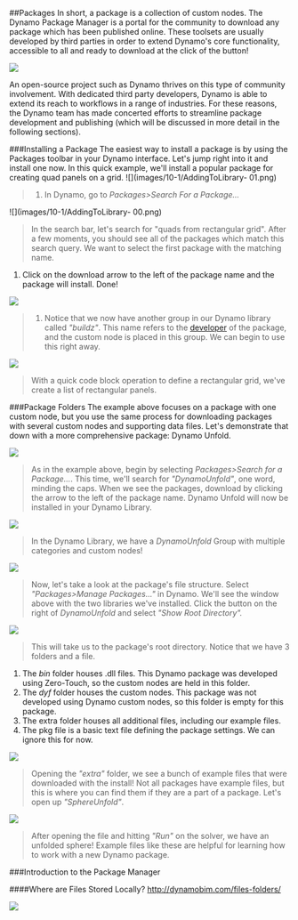 <style>
img{display:block;margin-left: auto;margin-right: auto }
</style>

##Packages
In short, a package is a collection of custom nodes. The Dynamo Package Manager is a portal for the community to download any package which has been published online.  These toolsets are usually developed by third parties in order to extend Dynamo's core functionality, accessible to all and ready to download at the click of the button! 

![](images/10-1/dpm.png)

An open-source project such as Dynamo thrives on this type of community involvement.  With dedicated third party developers, Dynamo is able to extend its reach to workflows in a range of industries.  For these reasons, the Dynamo team has made concerted efforts to streamline package development and publishing (which will be discussed in more detail in the following sections).  

###Installing a Package
The easiest way to install a package is by using the Packages toolbar in your Dynamo interface.  Let's jump right into it and install one now.  In this quick example, we'll install a popular package for creating quad panels on a grid.
![](images/10-1/AddingToLibrary- 01.png)
>1. In Dynamo, go to *Packages>Search For a Package...*

![](images/10-1/AddingToLibrary- 00.png)
> In the search bar, let's search for "quads from rectangular grid".  After a few moments, you should see all of the packages which match this search query. We want to select the first package with the matching name.
1. Click on the download arrow to the left of the package name and the package will install. Done!

![](images/10-1/buildz.png)
>1. Notice that we now have another group in our Dynamo library called *"buildz"*. This name refers to the [developer](http://buildz.blogspot.com/) of the package, and the custom node is placed in this group. We can begin to use this right away. 

![](images/10-1/example.png)
> With a quick code block operation to define a rectangular grid, we've create a list of rectangular panels.

###Package Folders
The example above focuses on a package with one custom node, but you use the same process for downloading packages with several custom nodes and supporting data files.  Let's demonstrate that down with a more comprehensive package: Dynamo Unfold.

![](images/10-1/unfold.png)
> As in the example above, begin by selecting *Packages>Search for a Package...*.  This time, we'll search for *"DynamoUnfold"*, one word, minding the caps.  When we see the packages, download by clicking the arrow to the left of the package name.  Dynamo Unfold will now be installed in your Dynamo Library.

![](images/10-1/unfoldLibrary.png)
> In the Dynamo Library, we have a *DynamoUnfold* Group with multiple categories and custom nodes!

![](images/10-1/manage.png)
> Now, let's take a look at the package's file structure. Select *"Packages>Manage Packages..."* in Dynamo. We'll see the window above with the two libraries we've installed. Click the button on the right of *DynamoUnfold* and select *"Show Root Directory".*

![](images/10-1/rd1.png)
> This will take us to the package's root directory.  Notice that we have 3 folders and a file.
1. The *bin* folder houses .dll files. This Dynamo package was developed using Zero-Touch, so the custom nodes are held in this folder.
2. The *dyf* folder houses the custom nodes.  This package was not developed using Dynamo custom nodes, so this folder is empty for this package.
3. The extra folder houses all additional files, including our example files.
4. The pkg file is a basic text file defining the package settings. We can ignore this for now.

![](images/10-1/rd2.png)
> Opening the *"extra"* folder, we see a bunch of example files that were downloaded with the install! Not all packages have example files, but this is where you can find them if they are a part of a package.  Let's open up *"SphereUnfold"*.

![](images/10-1/sphereUnfold.png)
> After opening the file and hitting *"Run"* on the solver, we have an unfolded sphere! Example files like these are helpful for learning how to work with a new Dynamo package.

###Introduction to the Package Manager


####Where are Files Stored Locally?
http://dynamobim.com/files-folders/










![](images/10-1/dpm2.png)
